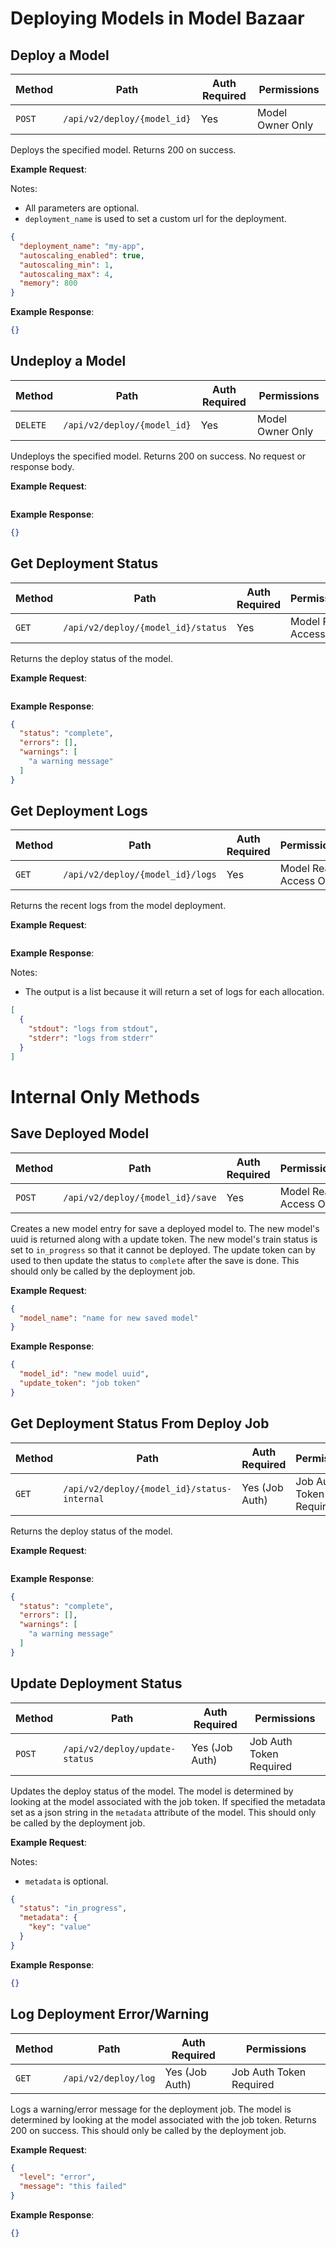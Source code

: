# Deploying Models in Model Bazaar

## Deploy a Model 

| Method | Path | Auth Required | Permissions |
| ------ | ---- | ------------- | ----------  |
| `POST` | `/api/v2/deploy/{model_id}` | Yes | Model Owner Only |

Deploys the specified model. Returns 200 on success.

__Example Request__: 

Notes:
* All parameters are optional.
* `deployment_name` is used to set a custom url for the deployment. 
```json
{
  "deployment_name": "my-app",
  "autoscaling_enabled": true,
  "autoscaling_min": 1,
  "autoscaling_max": 4,
  "memory": 800
}
```
__Example Response__:
```json
{}
```

## Undeploy a Model

| Method | Path | Auth Required | Permissions |
| ------ | ---- | ------------- | ----------  |
| `DELETE` | `/api/v2/deploy/{model_id}` | Yes | Model Owner Only |

Undeploys the specified model. Returns 200 on success. No request or response body.

__Example Request__: 
```json
```
__Example Response__:
```json
{}
```

## Get Deployment Status

| Method | Path | Auth Required | Permissions |
| ------ | ---- | ------------- | ----------  |
| `GET` | `/api/v2/deploy/{model_id}/status` | Yes | Model Read Access Only |

Returns the deploy status of the model.

__Example Request__: 
```json
```
__Example Response__:
```json
{
  "status": "complete",
  "errors": [],
  "warnings": [
    "a warning message"
  ]
}
```

## Get Deployment Logs

| Method | Path | Auth Required | Permissions |
| ------ | ---- | ------------- | ----------  |
| `GET` | `/api/v2/deploy/{model_id}/logs` | Yes | Model Read Access Only |

Returns the recent logs from the model deployment.

__Example Request__: 
```json
```
__Example Response__:

Notes: 
* The output is a list because it will return a set of logs for each allocation.
```json
[
  {
    "stdout": "logs from stdout", 
    "stderr": "logs from stderr"
  }
]
```

# Internal Only Methods

## Save Deployed Model

| Method | Path | Auth Required | Permissions |
| ------ | ---- | ------------- | ----------  |
| `POST` | `/api/v2/deploy/{model_id}/save` | Yes | Model Read Access Only |

Creates a new model entry for save a deployed model to. The new model's uuid is returned along with a update token. The new model's train status is set to `in_progress` so that it cannot be deployed. The update token can by used to then update the status to `complete` after the save is done. This should only be called by the deployment job.

__Example Request__: 
```json
{
  "model_name": "name for new saved model"
}
```
__Example Response__:
```json
{
  "model_id": "new model uuid",
  "update_token": "job token"
}
```

## Get Deployment Status From Deploy Job

| Method | Path | Auth Required | Permissions |
| ------ | ---- | ------------- | ----------  |
| `GET` | `/api/v2/deploy/{model_id}/status-internal` | Yes (Job Auth) | Job Auth Token Required |

Returns the deploy status of the model.

__Example Request__: 
```json
```
__Example Response__:
```json
{
  "status": "complete",
  "errors": [],
  "warnings": [
    "a warning message"
  ]
}
```

## Update Deployment Status

| Method | Path | Auth Required | Permissions |
| ------ | ---- | ------------- | ----------  |
| `POST` | `/api/v2/deploy/update-status` | Yes (Job Auth) | Job Auth Token Required |

Updates the deploy status of the model. The model is determined by looking at the model associated with the job token. If specified the metadata set as a json string in the `metadata` attribute of the model. This should only be called by the deployment job.

__Example Request__: 

Notes: 
* `metadata` is optional.
```json
{
  "status": "in_progress",
  "metadata": {
    "key": "value"
  }
}
```
__Example Response__:
```json
{}
```


## Log Deployment Error/Warning

| Method | Path | Auth Required | Permissions |
| ------ | ---- | ------------- | ----------  |
| `GET` | `/api/v2/deploy/log` | Yes (Job Auth) | Job Auth Token Required |

Logs a warning/error message for the deployment job. The model is determined by looking at the model associated with the job token. Returns 200 on success. This should only be called by the deployment job.

__Example Request__: 
```json
{
  "level": "error", 
  "message": "this failed"
}
```
__Example Response__:
```json
{}
```